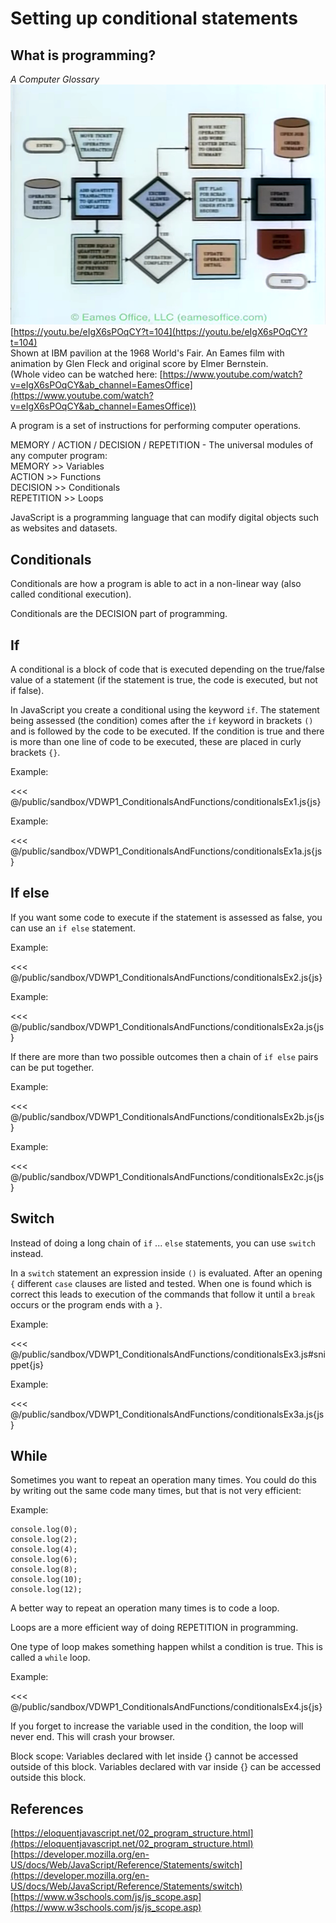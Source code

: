 # Setting up conditional statements

## What is programming?

*A Computer Glossary*  
![A Computer Glossary - still](images/eamesprogramming.png)  
[https://youtu.be/eIgX6sPOqCY?t=104](https://youtu.be/eIgX6sPOqCY?t=104)  
Shown at IBM pavilion at the 1968 World's Fair. An Eames film with animation by Glen Fleck and original score by Elmer Bernstein.  
(Whole video can be watched here: [https://www.youtube.com/watch?v=eIgX6sPOqCY&ab_channel=EamesOffice](https://www.youtube.com/watch?v=eIgX6sPOqCY&ab_channel=EamesOffice))

A program is a set of instructions for performing computer operations.  

MEMORY / ACTION / DECISION / REPETITION - The universal modules of any computer program:  
MEMORY >> Variables  
ACTION >> Functions  
DECISION >> Conditionals  
REPETITION >> Loops  

JavaScript is a programming language that can modify digital objects such as websites and datasets.  

## Conditionals

Conditionals are how a program is able to act in a non-linear way (also called conditional execution).

Conditionals are the DECISION part of programming.

## If

A conditional is a block of code that is executed depending on the true/false value of a statement (if the statement is true, the code is executed, but not if false).

In JavaScript you create a conditional using the keyword `if`. The statement being assessed (the condition) comes after the `if` keyword in brackets `()` and is followed by the code to be executed. If the condition is true and there is more than one line of code to be executed, these are placed in curly brackets `{}`.

Example:

<<< @/public/sandbox/VDWP1_ConditionalsAndFunctions/conditionalsEx1.js{js}

Example:

<<< @/public/sandbox/VDWP1_ConditionalsAndFunctions/conditionalsEx1a.js{js}

## If else

If you want some code to execute if the statement is assessed as false, you can use an `if else` statement.

Example:

<<< @/public/sandbox/VDWP1_ConditionalsAndFunctions/conditionalsEx2.js{js}

Example:

<<< @/public/sandbox/VDWP1_ConditionalsAndFunctions/conditionalsEx2a.js{js}

If there are more than two possible outcomes then a chain of `if else` pairs can be put together.

Example:

<<< @/public/sandbox/VDWP1_ConditionalsAndFunctions/conditionalsEx2b.js{js}

Example:

<<< @/public/sandbox/VDWP1_ConditionalsAndFunctions/conditionalsEx2c.js{js}

## Switch

Instead of doing a long chain of `if` ... `else` statements, you can use `switch` instead.

In a `switch` statement an expression inside `()` is evaluated. After an opening `{` different `case` clauses are listed and tested. When one is found which is correct this leads to execution of the commands that follow it until a `break` occurs or the program ends with a `}`.

Example:

<<< @/public/sandbox/VDWP1_ConditionalsAndFunctions/conditionalsEx3.js#snippet{js}

Example:

<<< @/public/sandbox/VDWP1_ConditionalsAndFunctions/conditionalsEx3a.js{js}

## While

Sometimes you want to repeat an operation many times. You could do this by writing out the same code many times, but that is not very efficient:

Example:

```
console.log(0);
console.log(2);
console.log(4);
console.log(6);
console.log(8);
console.log(10);
console.log(12);
```

A better way to repeat an operation many times is to code a loop.

Loops are a more efficient way of doing REPETITION in programming.

One type of loop makes something happen whilst a condition is true. This is called a `while` loop.

Example: 

<<< @/public/sandbox/VDWP1_ConditionalsAndFunctions/conditionalsEx4.js{js}

If you forget to increase the variable used in the condition, the loop will never end. This will crash your browser.

Block scope: Variables declared with let inside {} cannot be accessed outside of this block. Variables declared with var inside {} can be accessed outside this block.

## References
[https://eloquentjavascript.net/02_program_structure.html](https://eloquentjavascript.net/02_program_structure.html) 
[https://developer.mozilla.org/en-US/docs/Web/JavaScript/Reference/Statements/switch](https://developer.mozilla.org/en-US/docs/Web/JavaScript/Reference/Statements/switch)  
[https://www.w3schools.com/js/js_scope.asp](https://www.w3schools.com/js/js_scope.asp)  
